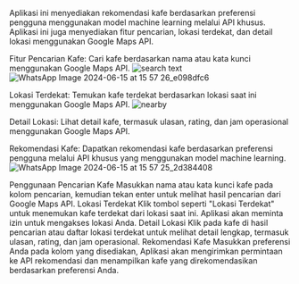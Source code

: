Aplikasi ini menyediakan rekomendasi kafe berdasarkan preferensi pengguna menggunakan model machine learning melalui API khusus. 
Aplikasi ini juga menyediakan fitur pencarian, lokasi terdekat, dan detail lokasi menggunakan Google Maps API.

Fitur
Pencarian Kafe: Cari kafe berdasarkan nama atau kata kunci menggunakan Google Maps API.
![search text ](https://github.com/salmanalfarisir/Bangkit-Cafstone-CP/assets/119673022/30b3b4ac-f399-4756-b2f4-54ff3acc9ea2)
![WhatsApp Image 2024-06-15 at 15 57 26_e098dfc6](https://github.com/salmanalfarisir/Bangkit-Cafstone-CP/assets/119673022/a6be121b-c548-4f13-88c6-66abf5716dfd)

Lokasi Terdekat: Temukan kafe terdekat berdasarkan lokasi saat ini menggunakan Google Maps API.
![nearby](https://github.com/salmanalfarisir/Bangkit-Cafstone-CP/assets/119673022/00fba54e-dc41-42f1-bdde-75d90b6b3ea4)

Detail Lokasi: Lihat detail kafe, termasuk ulasan, rating, dan jam operasional menggunakan Google Maps API.

Rekomendasi Kafe: Dapatkan rekomendasi kafe berdasarkan preferensi pengguna melalui API khusus yang menggunakan model machine learning.
![WhatsApp Image 2024-06-15 at 15 57 25_2d384408](https://github.com/salmanalfarisir/Bangkit-Cafstone-CP/assets/119673022/0f788fa3-664b-4e0f-b21c-1e91cd0f59a8)

Penggunaan
Pencarian Kafe
Masukkan nama atau kata kunci kafe pada kolom pencarian, kemudian tekan enter untuk melihat hasil pencarian dari Google Maps API.
Lokasi Terdekat
Klik tombol seperti "Lokasi Terdekat" untuk menemukan kafe terdekat dari lokasi saat ini. Aplikasi akan meminta izin untuk mengakses lokasi Anda.
Detail Lokasi
Klik pada kafe di hasil pencarian atau daftar lokasi terdekat untuk melihat detail lengkap, termasuk ulasan, rating, dan jam operasional.
Rekomendasi Kafe
Masukkan preferensi Anda pada kolom yang disediakan, Aplikasi akan mengirimkan permintaan ke API rekomendasi dan menampilkan kafe yang direkomendasikan berdasarkan preferensi Anda.
